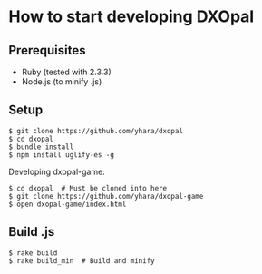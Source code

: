 # How to start developing DXOpal

## Prerequisites

- Ruby (tested with 2.3.3)
- Node.js (to minify .js)

## Setup

```
$ git clone https://github.com/yhara/dxopal
$ cd dxopal
$ bundle install
$ npm install uglify-es -g
```

Developing dxopal-game:

```
$ cd dxopal  # Must be cloned into here
$ git clone https://github.com/yhara/dxopal-game
$ open dxopal-game/index.html
```

## Build .js

    $ rake build
    $ rake build_min  # Build and minify
